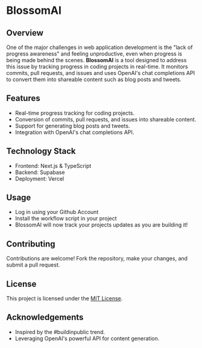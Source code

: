 # BlossomAI

## Overview
One of the major challenges in web application development is the "lack of progress awareness" and feeling unproductive, even when progress is being made behind the scenes. **BlossomAI** is a tool designed to address this issue by tracking progress in coding projects in real-time. It monitors commits, pull requests, and issues and uses OpenAI's chat completions API to convert them into shareable content such as blog posts and tweets.

## Features
- Real-time progress tracking for coding projects.
- Conversion of commits, pull requests, and issues into shareable content.
- Support for generating blog posts and tweets.
- Integration with OpenAI's chat completions API.

## Technology Stack
- Frontend: Next.js & TypeScript
- Backend: Supabase
- Deployment: Vercel

## Usage
- Log in using your Github Account
- Install the workflow script in your project
- BlossomAI will now track your projects updates as you are building it!

## Contributing
Contributions are welcome! Fork the repository, make your changes, and submit a pull request.

## License
This project is licensed under the [MIT License](LICENSE).

## Acknowledgements
- Inspired by the #buildinpublic trend.
- Leveraging OpenAI's powerful API for content generation.
